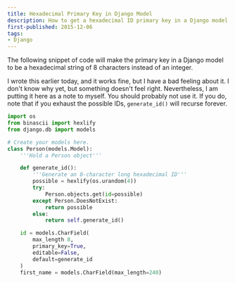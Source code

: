 ```yaml
---
title: Hexadecimal Primary Key in Django Model
description: How to get a hexadecimal ID primary key in a Django model
first-published: 2015-12-06
tags:
- Django
---
```


The following snippet of code will make the primary key in a Django model to be a hexadecimal string of 8 characters
instead of an integer.

<!-- read more -->

I wrote this earlier today, and it works fine, but I have a bad feeling about
it. I don't know why yet, but something doesn't feel right. Nevertheless, I am
putting it here as a note to myself. You should probably not use it. If you do,
note that if you exhaust the possible IDs, `generate_id()` will recurse 
forever.

```python
import os
from binascii import hexlify
from django.db import models

# Create your models here.
class Person(models.Model):
    '''Hold a Person object'''

    def generate_id():
        '''Generate an 8-character long hexadecimal ID'''
        possible = hexlify(os.urandom(4))
        try:
            Person.objects.get(id=possible)
        except Person.DoesNotExist:
            return possible
        else:
            return self.generate_id()

    id = models.CharField(
        max_length 8,
        primary_key=True,
        editable=False,
        default=generate_id
    )
    first_name = models.CharField(max_length=240)
```
